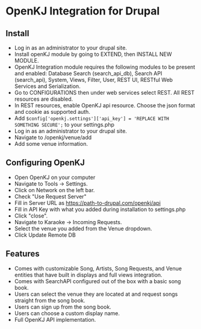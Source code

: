 # OpenKJ Integration for Drupal

## Install
- Log in as an administrator to your drupal site.
- Install openKJ module by going to EXTEND, then INSTALL NEW MODULE.
- OpenKJ Integration module requires the following modules to be present and enabled: Database Search (search_api_db), Search API (search_api), System, Views, Filter, User, REST UI, RESTful Web Services and Serialization.
- Go to CONFIGURATIONS then under web services select REST. All REST resources are disabled.
- In REST resources, enable OpenKJ api resource. Choose the json format and cookie as supported auth.
- Add `$config['openkj.settings']['api_key'] = 'REPLACE WITH SOMETHING SECURE';` to your settings.php
- Log in as an administrator to your drupal site.
- Navigate to /openkj/venue/add
- Add some venue information.

## Configuring OpenKJ

- Open OpenKJ on your computer
- Navigate to Tools -> Settings.
- Click on Network on the left bar.
- Check "Use Request Server"
- Fill in Server URL as https://path-to-drupal.com/openkj/api
- Fill in API Key with what you added during installation to settings.php
- Click "close".
- Navigate to Karaoke -> Incoming Requests.
- Select the venue you added from the Venue dropdown.
- Click Update Remote DB

## Features

- Comes with customizable Song, Artists, Song Requests, and Venue entities that have built in displays and full views integration.
- Comes with SearchAPI configured out of the box with a basic song book.
- Users can select the venue they are located at and request songs straight from the song book.
- Users can sign up from the song book.
- Users can choose a custom display name.
- Full OpenKJ API implementation.

